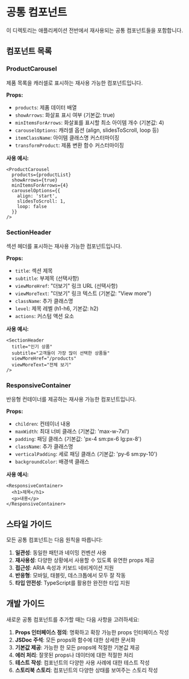 # 공통 컴포넌트

이 디렉토리는 애플리케이션 전반에서 재사용되는 공통 컴포넌트들을 포함합니다.

## 컴포넌트 목록

### ProductCarousel
제품 목록을 캐러셀로 표시하는 재사용 가능한 컴포넌트입니다.

**Props:**
- `products`: 제품 데이터 배열
- `showArrows`: 화살표 표시 여부 (기본값: true)
- `minItemsForArrows`: 화살표를 표시할 최소 아이템 개수 (기본값: 4)
- `carouselOptions`: 캐러셀 옵션 (align, slidesToScroll, loop 등)
- `itemClassName`: 아이템 클래스명 커스터마이징
- `transformProduct`: 제품 변환 함수 커스터마이징

**사용 예시:**
```tsx
<ProductCarousel 
  products={productList} 
  showArrows={true}
  minItemsForArrows={4}
  carouselOptions={{
    align: 'start',
    slidesToScroll: 1,
    loop: false
  }}
/>
```

### SectionHeader
섹션 헤더를 표시하는 재사용 가능한 컴포넌트입니다.

**Props:**
- `title`: 섹션 제목
- `subtitle`: 부제목 (선택사항)
- `viewMoreHref`: "더보기" 링크 URL (선택사항)
- `viewMoreText`: "더보기" 링크 텍스트 (기본값: "View more")
- `className`: 추가 클래스명
- `level`: 제목 레벨 (h1-h6, 기본값: h2)
- `actions`: 커스텀 액션 요소

**사용 예시:**
```tsx
<SectionHeader 
  title="인기 상품" 
  subtitle="고객들이 가장 많이 선택한 상품들"
  viewMoreHref="/products"
  viewMoreText="전체 보기"
/>
```

### ResponsiveContainer
반응형 컨테이너를 제공하는 재사용 가능한 컴포넌트입니다.

**Props:**
- `children`: 컨테이너 내용
- `maxWidth`: 최대 너비 클래스 (기본값: 'max-w-7xl')
- `padding`: 패딩 클래스 (기본값: 'px-4 sm:px-6 lg:px-8')
- `className`: 추가 클래스명
- `verticalPadding`: 세로 패딩 클래스 (기본값: 'py-6 sm:py-10')
- `backgroundColor`: 배경색 클래스

**사용 예시:**
```tsx
<ResponsiveContainer>
  <h1>제목</h1>
  <p>내용</p>
</ResponsiveContainer>
```

## 스타일 가이드

모든 공통 컴포넌트는 다음 원칙을 따릅니다:

1. **일관성**: 동일한 패턴과 네이밍 컨벤션 사용
2. **재사용성**: 다양한 상황에서 사용할 수 있도록 유연한 props 제공
3. **접근성**: ARIA 속성과 키보드 네비게이션 지원
4. **반응형**: 모바일, 태블릿, 데스크톱에서 모두 잘 작동
5. **타입 안전성**: TypeScript를 활용한 완전한 타입 지원

## 개발 가이드

새로운 공통 컴포넌트를 추가할 때는 다음 사항을 고려하세요:

1. **Props 인터페이스 정의**: 명확하고 확장 가능한 props 인터페이스 작성
2. **JSDoc 주석**: 모든 props와 함수에 대한 상세한 문서화
3. **기본값 제공**: 가능한 한 모든 props에 적절한 기본값 제공
4. **에러 처리**: 잘못된 props나 데이터에 대한 적절한 처리
5. **테스트 작성**: 컴포넌트의 다양한 사용 사례에 대한 테스트 작성
6. **스토리북 스토리**: 컴포넌트의 다양한 상태를 보여주는 스토리 작성
